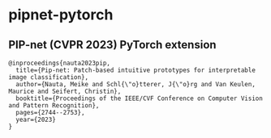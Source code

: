 # pipnet-pytorch
PIP-net (CVPR 2023) PyTorch extension 
---
```
@inproceedings{nauta2023pip,
  title={Pip-net: Patch-based intuitive prototypes for interpretable image classification},
  author={Nauta, Meike and Schl{\"o}tterer, J{\"o}rg and Van Keulen, Maurice and Seifert, Christin},
  booktitle={Proceedings of the IEEE/CVF Conference on Computer Vision and Pattern Recognition},
  pages={2744--2753},
  year={2023}
}
```
